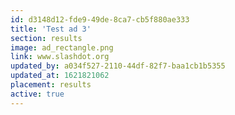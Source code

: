 ```yaml
---
id: d3148d12-fde9-49de-8ca7-cb5f880ae333
title: 'Test ad 3'
section: results
image: ad_rectangle.png
link: www.slashdot.org
updated_by: a034f527-2110-44df-82f7-baa1cb1b5355
updated_at: 1621821062
placement: results
active: true
---
```


